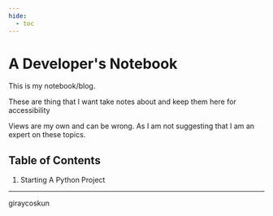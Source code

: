 ```yaml
---
hide:
  - toc
---
```


# A Developer's Notebook

This is my notebook/blog.

These are thing that I want take notes about and keep them here for accessibility

Views are my own and can be wrong. As I am not suggesting that I am an expert on these topics.

## Table of Contents

1. Starting A Python Project

---

giraycoskun
